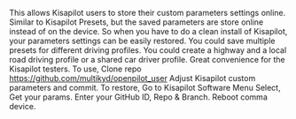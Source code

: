 This allows Kisapilot users to store their custom parameters settings online.
Similar to Kisapilot Presets, but the saved parameters are store online instead of on the device.
So when you have to do a clean install of Kisapilot, your parameters settings can be easily restored.
You could save multiple presets for different driving profiles.
You could create a highway and a local road driving profile or a shared car driver profile. 
Great convenience for the Kisapilot testers.
To use,
Clone repo https://github.com/multikyd/openpilot_user
Adjust Kisapilot custom parameters and commit.
To restore,
Go to Kisapilot Software Menu 
Select, Get your params.
Enter your GitHub ID, Repo & Branch.
Reboot comma device.